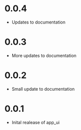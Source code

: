 # 0.0.4

- Updates to documentation

# 0.0.3

- More updates to documentation

# 0.0.2

- Small update to documentation

# 0.0.1

- Inital realease of app_ui
